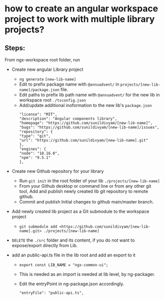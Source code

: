 # how to create an angular workspace project to work with multiple library projects?

## Steps:

From ngx-workspace root folder, run

- Create new angular Library project
  - `ng generate` `[new-lib-name]`
  - Edit to prefix package name with `@annuadvent/` in `projects/[new-lib-name]/package.json` file.
  - Edit paths to prefix lib path name with `@annuadvent/` for the new lib in workspace root `./tsconfig.json`
  - Add/update additional inoformation to the new lib's `package.json`
    ```
    "license": "MIT",
    "description": "Angular components library",
    "homepage": "https://github.com/sunildivyam/[new-lib-name]",
    "bugs": "https://github.com/sunildivyam/[new-lib-name]/issues",
    "repository": {
    "type": "git",
    "url": "https://github.com/sunildivyam/[new-lib-name].git"
    },
    "engines": {
    "node": "18.16.0",
    "npm": "9.5.1"
    },
    ```
- Create new Github repository for your library
  - Run `git init` in the root folder of your lib `./projects/[new-lib-name]`
  - From your Github desktop or command line or from any other git tool, Add and publish newly created lib git repository to remote github.
  - Commit and publish Initial changes to github main/master branch.
- Add newly created lib project as a Git submodule to the workspace project
  - `git submodule add <https://github.com/sunildivyam/[new-lib-name].git> ./projects/[new-lib-name]`
- `DELETE` the `./src` folder and its content, if you do not want to expose/export directly from Lib.
- add an public-api.ts file in the lib root and add an export to it

  - `export const LIB_NAME = "ngx-common-ui";`
  - This is needed as an import is needed at lib level, by ng-packager.
  - Edit the entryPoint in ng-package.json accordingly.

    `"entryFile": "public-api.ts",`
